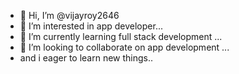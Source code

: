 - 👋 Hi, I’m @vijayroy2646
- 👀 I’m interested in app developer...
- 🌱 I’m currently learning full stack development ...
- 💞️ I’m looking to collaborate on app development ...
- and i eager to learn new things..

<!---
vijayroy2646/vijayroy2646 is a ✨ special ✨ repository because its `README.md` (this file) appears on your GitHub profile.
You can click the Preview link to take a look at your changes.
--->
